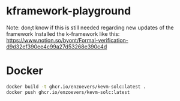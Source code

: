 # kframework-playground

Note: don;t know if this is still needed regarding new updates of the framework
Installed the k-framework like this: https://www.notion.so/byont/Formal-verification-d9d32ef390ee4c99a27d53268e390c4d

# Docker
```bash
docker build -t ghcr.io/enzoevers/kevm-solc:latest .
docker push ghcr.io/enzoevers/kevm-solc:latest
```
